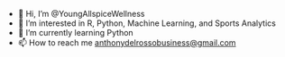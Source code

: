 - 👋 Hi, I’m @YoungAllspiceWellness
- 👀 I’m interested in R, Python, Machine Learning, and Sports Analytics
- 🌱 I’m currently learning Python
- 📫 How to reach me anthonydelrossobusiness@gmail.com

<!---
YoungAllspiceWellness/YoungAllspiceWellness is a ✨ special ✨ repository because its `README.md` (this file) appears on your GitHub profile.
You can click the Preview link to take a look at your changes.
--->
